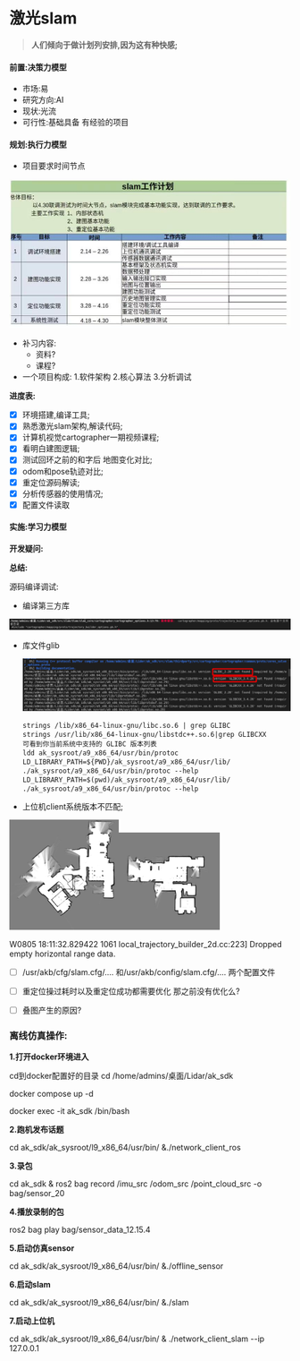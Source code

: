 #  激光slam

> **人们倾向于做计划列安排,因为这有种快感;**



#### 前置:决策力模型

- 市场:易
- 研究方向:AI
- 现状:光流
- 可行性:基础具备 有经验的项目



#### 规划:执行力模型

- 项目要求时间节点

![464211860](激光slam.assets/464211860.jpg)

- 补习内容:
  - 资料?
  - 课程?
- 一个项目构成: 1.软件架构 2.核心算法 3.分析调试

**进度表:**

- [x] 环境搭建,编译工具;
- [x] 熟悉激光slam架构,解读代码;
- [x] 计算机视觉cartographer一期视频课程;
- [x] 看明白建图逻辑;
- [x] 测试回环之前的和字后 地图变化对比;
- [x] odom和pose轨迹对比;
- [x] 重定位源码解读;
- [x] 分析传感器的使用情况;
- [x] 配置文件读取

#### 实施:学习力模型

**开发疑问:**

**总结:**

源码编译调试:

- 编译第三方库

![image-20220216104713316](激光slam.assets/image-20220216104713316.png)

- 库文件glib

  ![image-20220216134450330](激光slam.assets/image-20220216134450330.png)

  ```shell
  strings /lib/x86_64-linux-gnu/libc.so.6 | grep GLIBC 
  strings /usr/lib/x86_64-linux-gnu/libstdc++.so.6|grep GLIBCXX
  可看到你当前系统中支持的 GLIBC 版本列表
  ldd ak_sysroot/a9_x86_64/usr/bin/protoc
  LD_LIBRARY_PATH=${PWD}/ak_sysroot/a9_x86_64/usr/lib/ ./ak_sysroot/a9_x86_64/usr/bin/protoc --help LD_LIBRARY_PATH=$(pwd)/ak_sysroot/a9_x86_64/usr/lib/ ./ak_sysroot/a9_x86_64/usr/bin/protoc --help
  ```

- 上位机client系统版本不匹配;



<img src="激光slam.assets/image-20220420175526177.png" alt="image-20220420175526177" style="zoom: 67%;" /><img src="激光slam.assets/image-20220420175615807.png" alt="image-20220420175615807" style="zoom:67%;" />

W0805 18:11:32.829422  1061 local_trajectory_builder_2d.cc:223] Dropped empty horizontal range data.



- [ ] /usr/akb/cfg/slam.cfg/.... 和/usr/akb/config/slam.cfg/....     两个配置文件

- [ ] 重定位操过耗时以及重定位成功都需要优化  那之前没有优化么?

- [ ] 叠图产生的原因?

  

### 离线仿真操作:

**1.打开docker环境进入**

  cd到docker配置好的目录  cd /home/admins/桌面/Lidar/ak_sdk

  docker compose up -d 

  docker exec -it ak_sdk /bin/bash

**2.跑机发布话题**

cd ak_sdk/ak_sysroot/l9_x86_64/usr/bin/ &./network_client_ros 

**3.录包**

 cd ak_sdk & ros2 bag record  /imu_src /odom_src /point_cloud_src -o bag/sensor_20

**4.播放录制的包**

 ros2 bag play bag/sensor_data_12.15.4

**5.启动仿真sensor**

cd ak_sdk/ak_sysroot/l9_x86_64/usr/bin/ &./offline_sensor

**6.启动slam**

cd ak_sdk/ak_sysroot/l9_x86_64/usr/bin/ &./slam

**7.启动上位机**

cd ak_sdk/ak_sysroot/l9_x86_64/usr/bin/ & ./network_client_slam --ip 127.0.0.1

